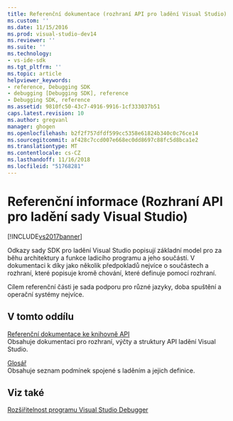 ```yaml
---
title: Referenční dokumentace (rozhraní API pro ladění Visual Studio) | Dokumentace Microsoftu
ms.custom: ''
ms.date: 11/15/2016
ms.prod: visual-studio-dev14
ms.reviewer: ''
ms.suite: ''
ms.technology:
- vs-ide-sdk
ms.tgt_pltfrm: ''
ms.topic: article
helpviewer_keywords:
- reference, Debugging SDK
- debugging [Debugging SDK], reference
- Debugging SDK, reference
ms.assetid: 9810fc50-43c7-4916-9916-1cf333037b51
caps.latest.revision: 10
ms.author: gregvanl
manager: ghogen
ms.openlocfilehash: b2f2f757dfdf599cc5358e61824b340c0c76ce14
ms.sourcegitcommit: af428c7ccd007e668ec0dd8697c88fc5d8bca1e2
ms.translationtype: MT
ms.contentlocale: cs-CZ
ms.lasthandoff: 11/16/2018
ms.locfileid: "51768281"
---
```

# <a name="reference-visual-studio-debugging-apis"></a>Referenční informace (Rozhraní API pro ladění sady Visual Studio)
[!INCLUDE[vs2017banner](../../../includes/vs2017banner.md)]

Odkazy sady SDK pro ladění Visual Studio popisují základní model pro za běhu architektury a funkce ladicího programu a jeho součástí. V dokumentaci k díky jako několik předpokladů nejvíce o součástech a rozhraní, které popisuje kromě chování, které definuje pomocí rozhraní.  
  
 Cílem referenční části je sada podporu pro různé jazyky, doba spuštění a operační systémy nejvíce.  
  
## <a name="in-this-section"></a>V tomto oddílu  
 [Referenční dokumentace ke knihovně API](../../../extensibility/debugger/reference/api-reference-visual-studio-debugging.md)  
 Obsahuje dokumentaci pro rozhraní, výčty a struktury API ladění Visual Studio.  
  
 [Glosář](../../../extensibility/debugger/reference/visual-studio-debugger-glossary.md)  
 Obsahuje seznam podmínek spojené s laděním a jejich definice.  
  
## <a name="see-also"></a>Viz také  
 [Rozšiřitelnost programu Visual Studio Debugger](../../../extensibility/debugger/visual-studio-debugger-extensibility.md)

